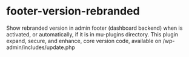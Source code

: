 # footer-version-rebranded
Show rebranded version in admin footer (dashboard backend) when is activated, or automatically, if it is in mu-plugins directory. This plugin expand, secure, and enhance, core version code, available on /wp-admin/includes/update.php

